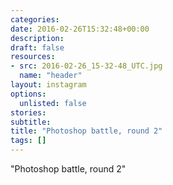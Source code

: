 ```yaml
---
categories:
date: 2016-02-26T15:32:48+00:00
description:
draft: false
resources:
- src: 2016-02-26_15-32-48_UTC.jpg
  name: "header"
layout: instagram
options:
  unlisted: false
stories:
subtitle:
title: "Photoshop battle, round 2"
tags: []
---
```


"Photoshop battle, round 2"
